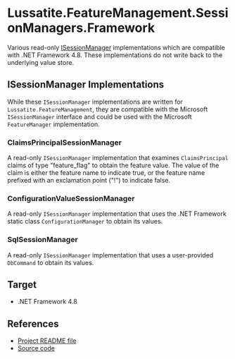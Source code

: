 # Lussatite.FeatureManagement.SessionManagers.Framework

Various read-only [ISessionManager](https://docs.microsoft.com/en-us/dotnet/api/microsoft.featuremanagement.isessionmanager) implementations which are compatible with .NET Framework 4.8.  These implementations do not write back to the underlying value store.

## ISessionManager Implementations

While these `ISessionManager` implementations are written for `Lussatite.FeatureManagement`, they are compatible with the Microsoft `ISessionManager` interface and could be used with the Microsoft `FeatureManager` implementation.

### ClaimsPrincipalSessionManager

A read-only `ISessionManager` implementation that examines `ClaimsPrincipal` claims of type "feature_flag" to obtain the feature value.  The value of the claim is either the feature name to indicate true, or the feature name prefixed with an exclamation point ("!") to indicate false.

### ConfigurationValueSessionManager

A read-only `ISessionManager` implementation that uses the .NET Framework static class `ConfigurationManager` to obtain its values.

### SqlSessionManager

A read-only `ISessionManager` implementation that uses a user-provided `DbCommand` to obtain its values.

## Target

- .NET Framework 4.8

## References

- [Project README file](https://github.com/tgharold/Lussatite.FeatureManagement/blob/main/README.md)
- [Source code](https://github.com/tgharold/Lussatite.FeatureManagement/)
